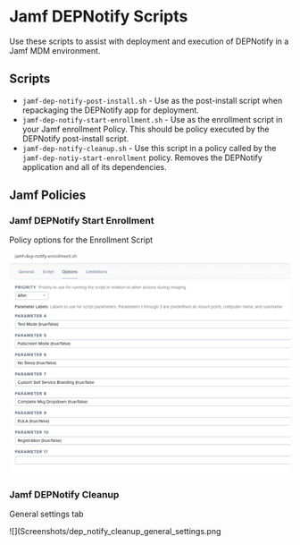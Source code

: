 # Jamf DEPNotify Scripts

Use these scripts to assist with deployment and execution of DEPNotify in a Jamf MDM environment.

## Scripts

- `jamf-dep-notify-post-install.sh` - Use as the post-install script when repackaging the DEPNotify app for deployment.
- `jamf-dep-notify-start-enrollment.sh` - Use as the enrollment script in your Jamf enrollment Policy. This should be policy executed by the DEPNotify post-install script.
- `jamf-dep-notify-cleanup.sh` - Use this script in a policy called by the `jamf-dep-notiy-start-enrollment` policy. Removes the DEPNotify application and all of its dependencies.


## Jamf Policies

### Jamf DEPNotify Start Enrollment

Policy options for the Enrollment Script

![](Screenshots/dep_notify_enrollment_script_policy_options.png)


### Jamf DEPNotify Cleanup

General settings tab

![](Screenshots/dep_notify_cleanup_general_settings.png
